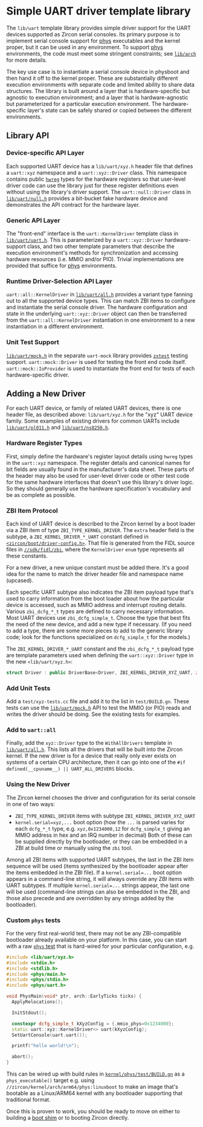 # Simple UART driver template library

The `lib/uart` template library provides simple driver support for the UART
devices supported as Zircon serial consoles.  Its primary purpose is to
implement serial console support for [phys] executables and the kernel proper,
but it can be used in any environment.  To support [phys] environments, the
code must meet some stringent constraints; see [`lib/arch`] for more details.

The key use case is to instantiate a serial console device in physboot and then
hand it off to the kernel proper.  These are substantially different execution
environments with separate code and limited ability to share data structures.
The library is built around a layer that is hardware-specific but agnostic to
execution environment; and a layer that is hardware-agnostic but parameterized
for a particular execution environment.  The hardware-specific layer's state
can be safely shared or copied between the different environments.

## Library API

### Device-specific API Layer

Each supported UART device has a `lib/uart/xyz.h` header file that defines a
`uart::xyz` namespace and a `uart::xyz::Driver` class.  This namespace contains
public [`hwreg`] types for the hardware registers so that user-level driver
code can use the library just for these register definitions even without using
the library's driver support.  The `uart::null::Driver` class in
[`lib/uart/null.h`](include/lib/uart/null.h) provides a bit-bucket fake
hardware device and demonstrates the API contract for the hardware layer.

### Generic API Layer

The "front-end" interface is the `uart::KernelDriver` template class in
[`lib/uart/uart.h`](include/lib/uart/uart.h).  This is parameterized by a
`uart::xyz::Driver` hardware-support class, and two other template parameters
that describe the execution environment's methods for synchronization and
accessing hardware resources (i.e. MMIO and/or PIO).  Trivial implementations
are provided that suffice for [phys] environments.

### Runtime Driver-Selection API Layer

`uart::all::KernelDriver` in [`lib/uart/all.h`](include/lib/uart/all.h)
provides a variant type fanning out to all the supported device types.  This
can match ZBI items to configure and instantiate the serial console driver.
The hardware configuration and state in the underlying `uart::xyz::Driver`
object can then be transferred from the `uart::all::KernelDriver` instantiation
in one environment to a new instantiation in a different environment.

### Unit Test Support

[`lib/uart/mock.h`](include/lib/uart/mock.h) in the separate `uart-mock`
library provides [`zxtest`] testing support.  `uart::mock::Driver` is used for
testing the front end code itself.  `uart::mock::IoProvider` is used to
instantiate the front end for tests of each hardware-specific driver.

## Adding a New Driver

For each UART device, or family of related UART devices, there is one header
file, as described above: `lib/uart/xyz.h` for the "xyz" UART device family.
Some examples of existing drivers for common UARTs include
[`lib/uart/pl011.h`](include/lib/uart/pl011.h) and
[`lib/uart/ns8250.h`](include/lib/uart/ns8250.h).

### Hardware Register Types

First, simply define the hardware's register layout details using `hwreg` types
in the `uart::xyz` namespace.  The register details and canonical names for bit
fields are usually found in the manufacturer's data sheet.  These parts of the
header may also be used for user-level driver code or other test code for the
same hardware interfaces that doesn't use this library's driver logic.  So they
should generally use the hardware specification's vocabulary and be as complete
as possible.

### ZBI Item Protocol

Each kind of UART device is described to the Zircon kernel by a boot loader via
a ZBI item of type `ZBI_TYPE_KERNEL_DRIVER`.  The `extra` header field is the
subtype, a `ZBI_KERNEL_DRIVER_*_UART` constant defined in
[`<zircon/boot/driver-config.h>`](../../../system/public/zircon/boot/driver-config.h).
That file is generated from the FIDL source files in
[`//sdk/fidl/zbi`](../../../sdk/fidl/zbi), where the `KernelDriver` `enum` type
represents all these constants.

For a new driver, a new unique constant must be added there.  It's a good idea
for the name to match the driver header file and namespace name (upcased).

Each specific UART subtype also indicates the ZBI item payload type that's used
to carry information from the boot loader about how the particular device is
accessed, such as MMIO address and interrupt routing details.  Various
`zbi_dcfg_*_t` types are defined to carry necessary information.  Most UART
devices use `zbi_dcfg_simple_t`.  Choose the type that best fits the need of
the new device, and add a new type if necessary.  (If you need to add a type,
there are some more pieces to add to the generic library code; look for the
functions specialized on `dcfg_simple_t` for the models.)

The `ZBI_KERNEL_DRIVER_*_UART` constant and the `zbi_dcfg_*_t` payload type are
template parameters used when defining the `uart::xyz::Driver` type in the new
`<lib/uart/xyz.h>`:

```c++
struct Driver : public DriverBase<Driver, ZBI_KERNEL_DRIVER_XYZ_UART, zbi_dcfg_simple_t> { ... };
```

### Add Unit Tests

Add a `test/xyz-tests.cc` file and add it to the list in `test/BUILD.gn`.
These tests can use the [`lib/uart/mock.h`](include/lib/uart/mock.h) API to
test the MMIO (or PIO) reads and writes the driver should be doing.  See the
existing tests for examples.

### Add to `uart::all`

Finally, add the `xyz::Driver` type to the `WithAllDrivers` template in
[`lib/uart/all.h`](include/lib/uart/all.h).  This lists all the drivers that
will be built into the Zircon kernel.  If the new driver is for a device that
really only ever exists on systems of a certain CPU architecture, then it can
go into one of the `#if defined(__cpuname__) || UART_ALL_DRIVERS` blocks.

### Using the New Driver

The Zircon kernel chooses the driver and configuration for its serial console
in one of two ways:
 * `ZBI_TYPE_KERNEL_DRIVER` items with subtype `ZBI_KERNEL_DRIVER_XYZ_UART`
 * `kernel.serial=xyz,...` boot option (how the `...` is parsed varies for
   each `dcfg_*_t` type, e.g. `xyz,0x1234000,12` for `dcfg_simple_t` giving
   an MMIO address in hex and an IRQ number in decimal)
Both of these can be supplied directly by the bootloader, or they can
be embedded in a ZBI at build time or manually using the `zbi` tool.

Among all ZBI items with supported UART subtypes, the last in the ZBI item
sequence will be used (items synthesized by the bootloader appear after the
items embedded in the ZBI file).  If a `kernel.serial=...` boot option appears
in a command-line string, it will always override any ZBI items with UART
subtypes.  If multiple `kernel.serial=...` strings appear, the last one will be
used (command-line strings can also be embedded in the ZBI, and those also
precede and are overridden by any strings added by the bootloader).

### Custom `phys` tests

For the very first real-world test, there may not be any ZBI-compatible
bootloader already available on your platform.  In this case, you can start
with a raw [`phys` test](../../../kernel/phys/test) that is hard-wired for
your particular configuration, e.g.

```c++
#include <lib/uart/xyz.h>
#include <stdio.h>
#include <stdlib.h>
#include <phys/main.h>
#include <phys/stdio.h>
#include <phys/uart.h>

void PhysMain(void* ptr, arch::EarlyTicks ticks) {
  ApplyRelocations();

  InitStdout();

  constexpr dcfg_simple_t kXyzConfig = {.mmio_phys=0x1234000};
  static uart::xyz::KernelDriver<> uart(kXyzConfig);
  SetUartConsole(uart.uart());

  printf("hello world!\n");

  abort();
}
```

This can be wired up with build rules in
[`kernel/phys/test/BUILD.gn`](../../../kernel/phys/test/BUILD.gn) as a
`phys_executable()` target e.g. using
`//zircon/kernel/arch/arm64/phys:linuxboot` to make an image that's bootable as
a Linux/ARM64 kernel with any bootloader supporting that traditional format.

Once this is proven to work, you should be ready to move on either to building
a [boot shim] or to booting Zircon directly.

[phys]: ../../../kernel/phys
[boot shim]: ../../../kernel/phys/boot-shim
[`lib/arch`]: ../../../kernel/lib/arch
[`hwreg`]: ../../../system/ulib/hwreg
[`zxtest`]: ../../../system/ulib/zxtest
